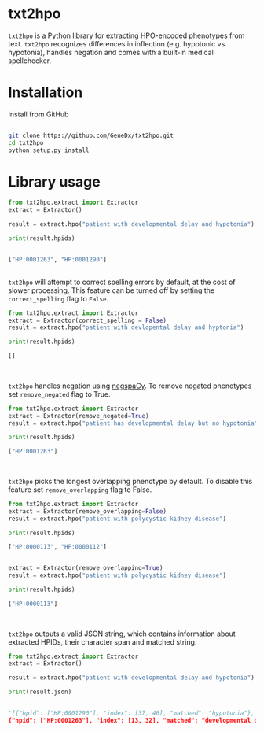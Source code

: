 # txt2hpo
`txt2hpo` is a Python library for extracting HPO-encoded phenotypes from text.
`txt2hpo` recognizes differences in inflection (e.g. hypotonic vs. hypotonia), handles negation and comes with a built-in medical spellchecker. 

# Installation

Install from GitHub
```bash

git clone https://github.com/GeneDx/txt2hpo.git
cd txt2hpo
python setup.py install

```

# Library usage

```python 
from txt2hpo.extract import Extractor
extract = Extractor()

result = extract.hpo("patient with developmental delay and hypotonia")

print(result.hpids)


["HP:0001263", "HP:0001290"]
    
```

`txt2hpo` will attempt to correct spelling errors by default, at the cost of slower processing.
This feature can be turned off by setting the `correct_spelling` flag to `False`. 

```python 
from txt2hpo.extract import Extractor
extract = Extractor(correct_spelling = False)
result = extract.hpo("patient with devlopental delay and hyptonia")

print(result.hpids)

[]
 
    
```

`txt2hpo` handles negation using [negspaCy]("https://spacy.io/universe/project/negspacy"). To remove negated phenotypes set `remove_negated` flag to True.
 

```python 
from txt2hpo.extract import Extractor
extract = Extractor(remove_negated=True)
result = extract.hpo("patient has developmental delay but no hypotonia")

print(result.hpids)

["HP:0001263"]
 
    
```

`txt2hpo` picks the longest overlapping phenotype by default. To disable this feature set `remove_overlapping` flag to False.
 

```python 
from txt2hpo.extract import Extractor
extract = Extractor(remove_overlapping=False)
result = extract.hpo("patient with polycystic kidney disease")

print(result.hpids)

["HP:0000113", "HP:0000112"]


extract = Extractor(remove_overlapping=True)
result = extract.hpo("patient with polycystic kidney disease")

print(result.hpids)

["HP:0000113"]
 
    
```

`txt2hpo` outputs a valid JSON string, which contains information about extracted HPIDs, their character span and matched string.

```python 
from txt2hpo.extract import Extractor
extract = Extractor()

result = extract.hpo("patient with developmental delay and hypotonia")

print(result.json)


'[{"hpid": ["HP:0001290"], "index": [37, 46], "matched": "hypotonia"}, 
{"hpid": ["HP:0001263"], "index": [13, 32], "matched": "developmental delay"}]'

    
```

